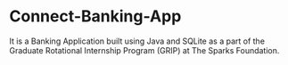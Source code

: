 # Connect-Banking-App
It is a Banking Application built using Java and SQLite as a part of the Graduate Rotational Internship Program (GRIP) at The Sparks Foundation.
